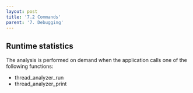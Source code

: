 ```yaml
---
layout: post
title: '7.2 Commands'
parent: '7. Debugging'
---
```


## Runtime statistics
The analysis is performed on demand when the application calls one of the following functions:
- thread_analyzer_run
- thread_analyzer_print
